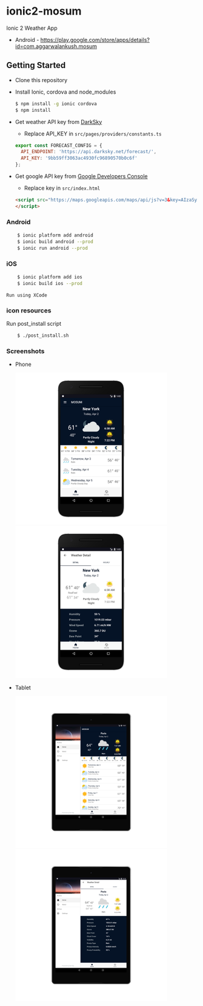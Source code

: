 # ionic2-mosum
Ionic 2 Weather App
- Android - https://play.google.com/store/apps/details?id=com.aggarwalankush.mosum

## Getting Started

* Clone this repository

* Install Ionic, cordova and node_modules

    ```bash
    $ npm install -g ionic cordova
    $ npm install
    ```
* Get weather API key from [DarkSky](https://darksky.net)
  * Replace API_KEY in `src/pages/providers/constants.ts`
  ```js
  export const FORECAST_CONFIG = {
    API_ENDPOINT: 'https://api.darksky.net/forecast/',
    API_KEY: '9bb59ff3063ac4930fc96890570b0c6f'
  };
  ```
* Get google API key from [Google Developers Console](https://console.developers.google.com/apis/credentials)
  * Replace key in `src/index.html`
  ```html
  <script src="https://maps.googleapis.com/maps/api/js?v=3&key=AIzaSyAZL0jdvdtBV_DmzLZ8yW53GHnhlRrbIAY&libraries=places">
  </script>
  ```

### Android

```bash
    $ ionic platform add android
    $ ionic build android --prod
    $ ionic run android --prod
```

### iOS
```bash
    $ ionic platform add ios
    $ ionic build ios --prod
```    
    Run using XCode
    
### icon resources
Run post_install script
```bash
    $ ./post_install.sh
```    
    
### Screenshots

* Phone

  <img src="screenshots/phone1.png" alt="phone1" width="400"/>
  <img src="screenshots/phone2.png" alt="phone2" width="400"/>
  
* Tablet
  
  <img src="screenshots/tablet1.png" alt="tablet1" width="400"/>
  <img src="screenshots/tablet2.png" alt="tablet2" width="400"/>

